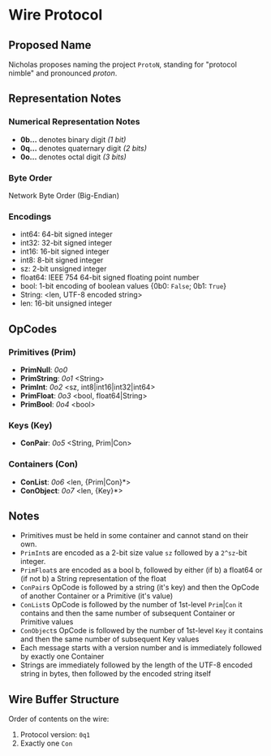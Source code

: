 
# Wire Protocol

## Proposed Name

Nicholas proposes naming the project `ProtoN`, standing for "protocol nimble" and pronounced *proton*.

## Representation Notes

### Numerical Representation Notes
- **0b...** denotes binary digit *(1 bit)*
- **0q...** denotes quaternary digit *(2 bits)*
- **0o...** denotes octal digit *(3 bits)*

### Byte Order
Network Byte Order (Big-Endian)

### Encodings
- int64: 64-bit signed integer
- int32: 32-bit signed integer
- int16: 16-bit signed integer
- int8: 8-bit signed integer
- sz: 2-bit unsigned integer
- float64: IEEE 754 64-bit signed floating point number
- bool: 1-bit encoding of boolean values {0b0: `False`; 0b1: `True`}
- String: <len, UTF-8 encoded string>
- len: 16-bit unsigned integer

## OpCodes

### Primitives (Prim)

- **PrimNull**: *0o0*
- **PrimString**: *0o1* <String\>
- **PrimInt**: *0o2* <sz, int8|int16|int32|int64\>
- **PrimFloat**: *0o3* <bool, float64|String\>
- **PrimBool**: *0o4* <bool\>

### Keys (Key)
- **ConPair**: *0o5* <String, Prim|Con>

### Containers (Con)
- **ConList**: *0o6* <len, {Prim|Con}\*>
- **ConObject**: *0o7* <len, {Key}\*>

## Notes

- Primitives must be held in some container and cannot stand on their own.
- `PrimInt`s are encoded as a 2-bit size value `sz` followed by a `2^sz`-bit integer.
- `PrimFloat`s are encoded as a bool b, followed by either (if b) a float64 or (if not b) a String representation of the float
- `ConPair`s OpCode is followed by a string (it's key) and then the OpCode of another Container or a Primitive (it's value)
- `ConList`s OpCode is followed by the number of 1st-level `Prim`|`Con` it contains and then the same number of subsequent Container or Primitive values
- `ConObject`s OpCode is followed by the number of 1st-level `Key` it contains and then the same number of subsequent Key values
- Each message starts with a version number and is immediately followed by exactly one Container
- Strings are immediately followed by the length of the UTF-8 encoded string in bytes, then followed by the encoded string itself

## Wire Buffer Structure

Order of contents on the wire:

1. Protocol version: `0q1`
3. Exactly one `Con`
